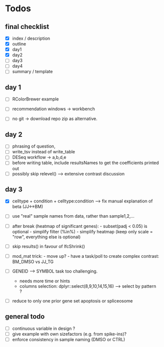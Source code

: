 # Todos

## final checklist
 - [x] index / description  
 - [x] outline  
 - [x] day1  
 - [x] day2  
 - [ ] day3  
 - [ ] day4  
 - [ ] summary / template  

## day 1

 - [ ] RColorBrewer example
 - [ ] recommendation windows -> workbench
 - [ ] no git -> download repo zip as alternative.


## day 2

 - [ ] phrasing of question, 
 - [ ] write_tsv instead of write_table
 - [ ] DESeq workflow -> a,b,d,e
 - [ ] before writing table, include resultsNames to get the coefficients printed out
 - [ ] possibly skip relevel() --> extensive contrast discussion

## day 3
 - [x] celltype + condition + celltype:condition --> fix manual explanation of beta (JJ<->BM)
 - [ ] use "real" sample names from data, rather than sample1,2,...
 - [ ] after break (heatmap of significant genes): 
        - subset(padj < 0.05) is optional
        - simplify filter (%in%)
        - simplify heatmap (keep only scale = "row", everything else is optional)
 - [ ] skip results() in favour of lfcShrink() 
 - [ ] mod_mat trick: 
        - move up?
        - have a task/poll to create complex contrast: BM_DMSO vs JJ_TG
 - [ ] GENEID --> SYMBOL task too challenging. 
    - needs more time or hints
    - columns selection: dplyr::select(8,9,10,14,15,16) --> select by pattern ?
- [ ] reduce to only one prior gene set apoptosis or spliceosome


## general todo
 - [ ] continuous variable in design ?
 - [ ] give example with own sizefactors (e.g. from spike-ins)?
 - [ ] enforce consistency in sample naming (DMSO or CTRL)
